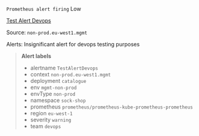 `Prometheus alert firing` Low

[Test Alert Devops](https://app.robusta.dev/alerts?id=1234)

Source: `non-prod.eu-west1.mgmt`

Alerts: Insignificant alert for devops testing purposes

> **Alert labels**
> - alertname `TestAlertDevops`
> - context `non-prod.eu-west1.mgmt`
> - deployment `catalogue`
> - env `mgmt-non-prod`
> - envType `non-prod`
> - namespace `sock-shop`
> - prometheus `prometheus/prometheus-kube-prometheus-prometheus`
> - region `eu-west-1`
> - severity `warning`
> - team `devops`
